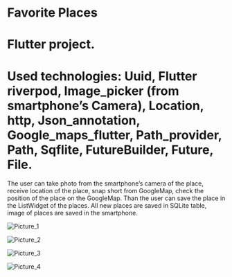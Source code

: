 # Favorite Places

# Flutter project.

# Used technologies: Uuid, Flutter riverpod, Image_picker (from smartphone’s Camera), Location, http, Json_annotation, Google_maps_flutter, Path_provider, Path, Sqflite, FutureBuilder, Future, File.

The user can take photo from the smartphone’s camera of the place, receive location of the place, snap short from GoogleMap, check the position of the place on the GoogleMap. Than the user can save the place in the ListWidget of the places. All new places are saved in SQLite table, image of places are saved in the smartphone.


![Picture_1](https://github.com/VasylDvorak/favorite_places/assets/106032465/0a350a46-47f1-420b-9944-1a0d53ed3d9f)



![Picture_2](https://github.com/VasylDvorak/favorite_places/assets/106032465/5cceb97e-5245-4bbc-9cae-14c332916bc9)


![Picture_3](https://github.com/VasylDvorak/favorite_places/assets/106032465/640fb028-fea6-4c61-8ba3-2262e6931133)



![Picture_4](https://github.com/VasylDvorak/favorite_places/assets/106032465/94a47a50-a9fb-4a2a-b0bd-afdfc6cc1184)

